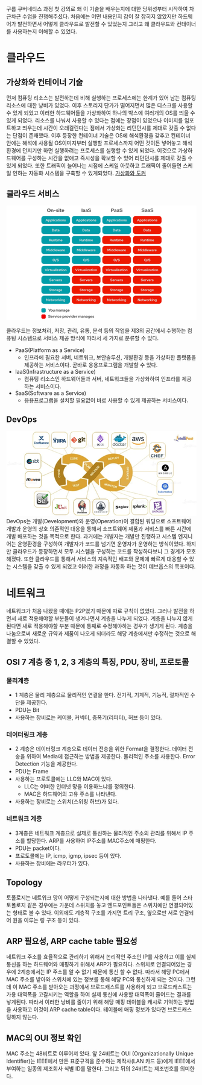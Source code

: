 구름 쿠버네티스 과정 첫 강의로 왜 이 기술을 배우는지에 대한 당위성부터 시작하여 차근차근 수업을 진행해주셨다. 처음에는 어떤 내용인지 감이 잘 잡히지 않았지만 하드웨어가 발전하면서 어떻게 클라우드로 발전할 수 있었는지 그리고 왜 클라우드와 컨테이너를 사용하는지 이해할 수 있었다.

# 클라우드

## 가상화와 컨테이너 기술
먼저 컴퓨팅 리소스는 발전하는데 비해 실행하는 프로세스에는 한계가 있어 남는 컴퓨팅 리소스에 대한 낭비가 있었다. 이후 스토리지 단가가 떨어지면서 많은 디스크를 사용할 수 있게 되었고 이러한 하드웨어들을 가상화하여 하나의 박스에 여러개의 OS를 띄울 수 있게 되었다. 리소스를 나눠서 사용할 수 있다는 점에는 장점이 있었으나 이미지를 임포트하고 띄우는데 시간이 오래걸린다는 점에서 가상화는 리던던시를 제대로 갖출 수 없다는 단점이 존재했다. 이후 등장한 컨테이너 기술은 OS에 해석환경을 갖추고 컨테이너 안에는 해석에 사용될 OS이미지부터 실행할 프로세스까지 어떤 것이든 넣어놓고 해석환경에 던지기만 하면 실행하려는 프로세스를 실행할 수 있게 되었다. 이것으로 가상하드웨어를 구성하는 시간을 없애고 즉시성을 확보할 수 있어 리던던시를 제대로 갖출 수 있게 되었다. 또한 트래픽이 늘어나는 시점에 스케일 아웃하고 트래픽이 줄어들면 스케일 인하는 자동화 시스템을 구축할 수 있게되었다. 
[가상화와 도커](../../../기술/Docker/가상화와%20도커.md)

## 클라우드 서비스
![](images/Pasted%20image%2020221219205720.png)

클라우드는 정보처리, 저장, 관리, 유통, 분석 등의 작업을 제3의 공간에서 수행하는 컴퓨팅 시스템으로 서비스 제공 방식에 따라서 세 가지로 분류할 수 있다.
- PaaS(Platform as a Service)
	- 인프라에 필요한 서버, 네트워크, 보안솔루션, 개발환경 등을 가상화한 플랫폼을 제공하는 서비스이다. 곧바로 응용프로그램을 개발할 수 있다.
- IaaS(Infrastructure as a Service)
	- 컴퓨팅 리소스인 하드웨어들과 서버, 네트워크들을 가상화하여 인프라를 제공하는 서비스이다.  
- SaaS(Software as a Service)
	- 응용프로그램을 설치할 필요없이 바로 사용할 수 있게 제공하는 서비스이다. 

## DevOps
![](../images/Pasted%20image%2020221219143619.png)
DevOps는 개발(Development)와 운영(Operation)이 결합된 워딩으로 소프트웨어 개발과 운영의 상호 의존적인 대응을 통해서 소프트웨어 제품과 서비스를 빠른 시간에 개발 배포하는 것을 목적으로 한다.
과거에는 개발자는 개발만 진행하고 시스템 엔지니어는 운영환경을 구성하여 개발자가 코드를 넘기면 운영자가 운영하는 방식이었다. 하지만 클라우드가 등장하면서 모두 시스템을 구성하는 코드를 작성하다보니 그 경계가 모호해졌다. 또한 클라우드를 통해서 서비스의 지속적인 배포와 문제에 빠르게 대응할 수 있는 시스템을 갖출 수 있게 되었고 이러한 과정을 자동화 하는 것이 데브옵스의 목표이다. 

# 네트워크
네트워크가 처음 나왔을 때에는 P2P였기 때문에 따로 규칙이 없었다. 그러나 발전을 하면서 새로 적용해야할 부분들이 생겨나면서 계층을 나누게 되었다. 계층을 나누지 않게 된다면 새로 적용해야할 부분 때문에 통째로 수정해야하는 경우가 생기게 된다. 계층을 나눔으로써 새로운 규약과 제품이 나오게 되더라도 해당 계층에서만 수정하는 것으로 해결할 수 있었다.

## OSI 7 계층 중 1, 2, 3 계층의 특징, PDU, 장비, 프로토콜
### 물리계층
- 1 계층은 물리 계층으로 물리적인 연결을 한다. 전기적, 기계적, 기능적, 절차적인 수단을 제공한다.
- PDU는 Bit
- 사용하는 장비로는 케이블, 커넥터, 증폭기(리피터), 허브 등이 있다.
### 데이터링크 계층
- 2 계층은 데이터링크 계층으로 데이터 전송을 위한 Format을 결정한다. 데이터 전송을 위하여 Media에 접근하는 방법을 제공한다. 물리적인 주소를 사용한다. Error Detection 기능을 제공한다.
- PDU는 Frame
- 사용하는 프로토콜에는 LLC와  MAC이 있다.
	- LLC는 어떠한 인터넷 망을 이용하느냐를 정의한다.
	- MAC은 하드웨어의 고유 주소를 나타낸다.
- 사용하는 장비로는 스위치(스위칭 허브)가 있다.
### 네트워크 계층
- 3계층은 네트워크 계층으로 실제로 통신하는 물리적인 주소의 관리를 위해서 IP 주소를 할당한다. ARP를 사용하여 IP주소를 MAC주소에 매핑한다.
- PDU는 packet이다.
- 프로토콜에는 IP, icmp, igmp, ipsec 등이 있다.
- 사용하는 장비에는 라우터가 있다.

## Topology
토폴로지는 네트워크 망이 어떻게 구성되는지에 대한 방법을 나타낸다. 예를 들어 스타 토폴로지 같은 경우에는 가운데 스위치를 놓고 엔드포인트들은 스위치에만 연결되어있는 형태로 볼 수 있다. 이외에도 계층적 구조를 가지면 트리 구조, 옆으로만 서로 연결되어 원을 이루는 링 구조 등이 있다.

## ARP 필요성, ARP cache table 필요성
네트워크 주소를 효율적으로 관리하기 위해서 논리적인 주소인 IP를 사용하고 이를 실제 통신을 하는 하드웨어와 매핑하기 위해서 ARP가 필요하다. 
스위치로 연결되어있는 경우에 2계층에서는 IP 주소를 알 수 없기 때문에 통신 할 수 없다. 따라서 해당 PC에서 MAC 주소를 받아와 스위치에 있는 정보를 통해 해당 PC와 통신하게 되는 것이다. 그런데 이 MAC 주소를 받아오는 과정에서 브로드캐스트를 사용하게 되고 브로드캐스트는 가용 대역폭을 고갈시키는 역할을 하여 실제 통신에 사용할 대역폭이 줄어드는 결과를 낳게된다. 따라서 이러한 낭비를 줄이기 위해 해당 매핑 테이블을 캐시로 기억하는 방법을 사용하고 이것이 ARP cache table이다. 테이블에 매핑 정보가 있다면 브로드캐스팅하지 않는다.

## MAC의 OUI 정보 확인
MAC 주소는 48비트로 이루어져 있다. 앞 24비트는 OUI (Organizationally Unique Identifier)는 IEEE에서 만든 표준규격을 준수하는 제작사(LAN 카드 등)에게  IEEE에서 부여하는 일종의 제조회사 식별 ID를 말한다. 그리고 뒤의 24비트는 제조번호를 의미한다.